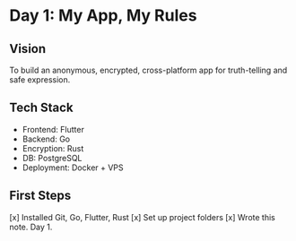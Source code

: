 # Day 1: My App, My Rules

## Vision

To build an anonymous, encrypted, cross-platform app for truth-telling and safe expression.

## Tech Stack

- Frontend: Flutter
- Backend: Go
- Encryption: Rust
- DB: PostgreSQL
- Deployment: Docker + VPS

## First Steps

[x] Installed Git, Go, Flutter, Rust
[x] Set up project folders
[x] Wrote this note. Day 1.
